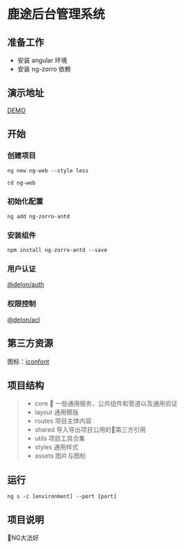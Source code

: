 # 鹿途后台管理系统
## 准备工作
* 安装 angular 环境
* 安装 ng-zorro 依赖

## 演示地址

[DEMO](https://zhourenyou.github.io/web-deerway/)

## 开始

### 创建项目
`
ng new ng-web --style less
`

`
cd ng-web
`
### 初始化配置
`
ng add ng-zorro-antd
`
### 安装组件   
`
npm install ng-zorro-antd --save
`
### 用户认证

[@delon/auth](https://ng-alain.com/auth/getting-started)

### 权限控制

[@delon/acl](https://ng-alain.com/acl/getting-started/zh)

## 第三方资源

图标：[iconfont](http://iconfont.cn)

## 项目结构

> * core    一些通用服务，公共组件和管道以及通用验证
> * layout   通用模版
> * routes   项目主体内容
> * shared   导入导出项目公用的第三方引用
> * utils    项目工具合集
> * styles   通用样式
> * assets   图片与图标

## 运行

`ng s -c [environment] --port [port]`

## 项目说明

NG大法好